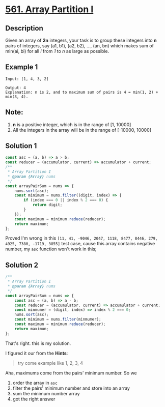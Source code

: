 # [561. Array Partition I](https://leetcode.com/problems/array-partition-i/description/)

## Description
Given an array of **2n** integers, your task is to group these integers into **n** pairs of integers, say (a1, b1), (a2, b2), ..., (an, bn) which makes sum of min(ai, bi) for all *i* from *1* to *n* as large as possible.  

## Example 1
```
Input: [1, 4, 3, 2]

Output: 4
Explanation: n is 2, and to maximum sum of pairs is 4 = min(1, 2) + min(3, 4).
```

## Note:
1. **n** is a positive integer, which is in the range of [1, 10000]
2. All the integers in the array will be in the range of [-10000, 10000]

## Solution 1
```javascript
const asc = (a, b) => a > b;
const reducer = (accumulator, current) => accumulator + current;
/**
 * Array Partition I
 * @param {Array} nums
 */
const arrayPairSum = nums => {
	nums.sort(asc);
	const minimum = nums.filter((digit, index) => {
		if (index === 0 || index % 2 === 0) {
			return digit;
		}
	});
	const maximun = minimum.reduce(reducer);
	return maximun;
};
```
Proved I'm wrong in this `[11, 41, -9046, 2047, 1118, 8477, 8446, 279, 4925, 7380, -1719, 3855]` test case, cause this array contains negative number, my `asc` function won't work in this;

## Solution 2
```javascript
/**
 * Array Partition I
 * @param {Array} nums
 */
const arrayPairSum = nums => {
	const asc = (a, b) => a - b;
	const reducer = (accumulator, current) => accumulator + current;
	const minmumer = (digit, index) => index % 2 === 0;
	nums.sort(asc);
	const minimum = nums.filter(minmumer);
	const maximun = minimum.reduce(reducer);
	return maximun;
};
```
That's right. this is my solution.  

I figured it our from the **Hints**:

> try come example like 1, 2, 3, 4  

Aha, maximums come from the pairs' minimum number. So we  
1. order the array in `asc`
2. filter the pairs' minimum number and store into an array
3. sum the minimum number array
4. got the right answer

